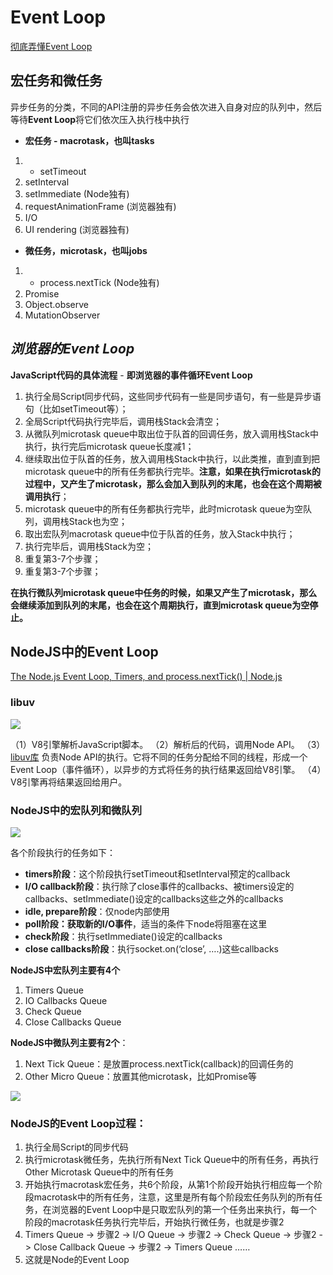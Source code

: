 # Event Loop

[彻底弄懂Event Loop](https://juejin.im/post/5b8f76675188255c7c653811)

## 宏任务和微任务

异步任务的分类，不同的API注册的异步任务会依次进入自身对应的队列中，然后等待**Event Loop**将它们依次压入执行栈中执行

* **宏任务 - macrotask，也叫tasks**

1. * setTimeout
2. setInterval
3. setImmediate (Node独有)
4. requestAnimationFrame (浏览器独有)
5. I/O
6. UI rendering (浏览器独有)

* **微任务，microtask，也叫jobs**

1. * process.nextTick (Node独有)
2. Promise
3. Object.observe
4. MutationObserver

## *浏览器的Event Loop*

**JavaScript代码的具体流程** - **即浏览器的事件循环Event Loop**

1. 执行全局Script同步代码，这些同步代码有一些是同步语句，有一些是异步语句（比如setTimeout等）；
2. 全局Script代码执行完毕后，调用栈Stack会清空；
3. 从微队列microtask queue中取出位于队首的回调任务，放入调用栈Stack中执行，执行完后microtask queue长度减1；
4. 继续取出位于队首的任务，放入调用栈Stack中执行，以此类推，直到直到把microtask queue中的所有任务都执行完毕。**注意，如果在执行microtask的过程中，又产生了microtask，那么会加入到队列的末尾，也会在这个周期被调用执行**；
5. microtask queue中的所有任务都执行完毕，此时microtask queue为空队列，调用栈Stack也为空；
6. 取出宏队列macrotask queue中位于队首的任务，放入Stack中执行；
7. 执行完毕后，调用栈Stack为空；
8. 重复第3-7个步骤；
9. 重复第3-7个步骤；

**在执行微队列microtask queue中任务的时候，如果又产生了microtask，那么会继续添加到队列的末尾，也会在这个周期执行，直到microtask queue为空停止。**

## NodeJS中的Event Loop

[The Node.js Event Loop, Timers, and process.nextTick() | Node.js](https://nodejs.org/en/docs/guides/event-loop-timers-and-nexttick/)

### libuv

![](&&&SFLOCALFILEPATH&&&libuv.tiff)

（1）V8引擎解析JavaScript脚本。
（2）解析后的代码，调用Node API。
（3） [libuv库](https://github.com/joyent/libuv) 负责Node API的执行。它将不同的任务分配给不同的线程，形成一个Event Loop（事件循环），以异步的方式将任务的执行结果返回给V8引擎。
（4）V8引擎再将结果返回给用户。


### NodeJS中的宏队列和微队列

![](&&&SFLOCALFILEPATH&&&nodeEventLoop.tiff)

各个阶段执行的任务如下：

* **timers阶段**：这个阶段执行setTimeout和setInterval预定的callback
* **I/O callback阶段**：执行除了close事件的callbacks、被timers设定的callbacks、setImmediate()设定的callbacks这些之外的callbacks
* **idle, prepare阶段**：仅node内部使用
* **poll阶段：获取新的I/O事件**，适当的条件下node将阻塞在这里
* **check阶段**：执行setImmediate()设定的callbacks
* **close callbacks阶段**：执行socket.on(‘close’, ….)这些callbacks

**NodeJS中宏队列主要有4个**

1. Timers Queue
2. IO Callbacks Queue
3. Check Queue
4. Close Callbacks Queue

**NodeJS中微队列主要有2个**：

1. Next Tick Queue：是放置process.nextTick(callback)的回调任务的
2. Other Micro Queue：放置其他microtask，比如Promise等


![](&&&SFLOCALFILEPATH&&&nodeEventloop2.jpeg)

### NodeJS的Event Loop过程：

1. 执行全局Script的同步代码
2. 执行microtask微任务，先执行所有Next Tick Queue中的所有任务，再执行Other Microtask Queue中的所有任务
3. 开始执行macrotask宏任务，共6个阶段，从第1个阶段开始执行相应每一个阶段macrotask中的所有任务，注意，这里是所有每个阶段宏任务队列的所有任务，在浏览器的Event Loop中是只取宏队列的第一个任务出来执行，每一个阶段的macrotask任务执行完毕后，开始执行微任务，也就是步骤2
4. Timers Queue -> 步骤2 -> I/O Queue -> 步骤2 -> Check Queue -> 步骤2 -> Close Callback Queue -> 步骤2 -> Timers Queue ……
5. 这就是Node的Event Loop
